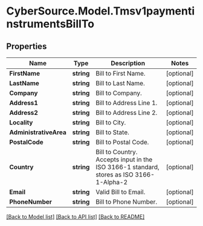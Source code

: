 # CyberSource.Model.Tmsv1paymentinstrumentsBillTo
## Properties

Name | Type | Description | Notes
------------ | ------------- | ------------- | -------------
**FirstName** | **string** | Bill to First Name. | [optional] 
**LastName** | **string** | Bill to Last Name. | [optional] 
**Company** | **string** | Bill to Company. | [optional] 
**Address1** | **string** | Bill to Address Line 1. | [optional] 
**Address2** | **string** | Bill to Address Line 2. | [optional] 
**Locality** | **string** | Bill to City. | [optional] 
**AdministrativeArea** | **string** | Bill to State. | [optional] 
**PostalCode** | **string** | Bill to Postal Code. | [optional] 
**Country** | **string** | Bill to Country. Accepts input in the ISO 3166-1 standard, stores as ISO 3166-1-Alpha-2 | [optional] 
**Email** | **string** | Valid Bill to Email. | [optional] 
**PhoneNumber** | **string** | Bill to Phone Number. | [optional] 

[[Back to Model list]](../README.md#documentation-for-models) [[Back to API list]](../README.md#documentation-for-api-endpoints) [[Back to README]](../README.md)

